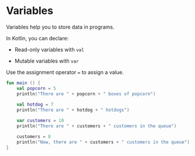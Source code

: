 # Variables

Variables help you to store data in programs.

In Kotlin, you can declare:

- Read-only variables with `val`

- Mutable variables with `var`

Use the assignment operator `=` to assign a value.

```kotlin
fun main () {
    val popcorn = 5
    println("There are " + popcorn + " boxes of popcorn")
    
    val hotdog = 7
    println("There are " + hotdog + " hotdogs")

    var customers = 10
    println("There are " + customers + " customers in the queue")

    customers = 8
    println("Now, there are " + customers + " customers in the queue")
}
```
